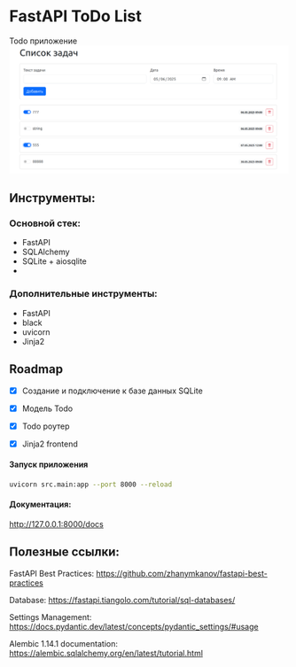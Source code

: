 # FastAPI ToDo List

Todo приложение
![Screenshot from 2025-05-06 10-50-15.png](Screenshot%20from%202025-05-06%2010-50-15.png)
## Инструменты:
### Основной стек:
- FastAPI
- SQLAlchemy
- SQLite + aiosqlite
- 
### Дополнительные инструменты:
- FastAPI
- black
- uvicorn
- Jinja2


## Roadmap
- [x] Создание и подключение к базе данных SQLite
- [x] Модель Todo
- [x] Todo роутер
- [x] Jinja2 frontend


#### Запуск приложения
```bash
uvicorn src.main:app --port 8000 --reload
```

#### Документация:
http://127.0.0.1:8000/docs


## Полезные ссылки:
FastAPI Best Practices:
https://github.com/zhanymkanov/fastapi-best-practices

Database:
https://fastapi.tiangolo.com/tutorial/sql-databases/

Settings Management:
https://docs.pydantic.dev/latest/concepts/pydantic_settings/#usage

Alembic 1.14.1 documentation:
https://alembic.sqlalchemy.org/en/latest/tutorial.html